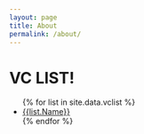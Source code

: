 ```yaml
---
layout: page
title: About
permalink: /about/
---
```


<h1>VC LIST!</h1>

<ul>
{% for list in site.data.vclist %}
  <li><a href="{{ datapage_url: 'vclist' | list.Name }}">{{list.Name}}</a></li>
{% endfor %}
</ul>

